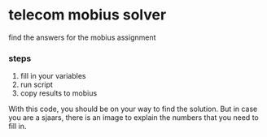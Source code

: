 # telecom mobius solver
find the answers for the mobius assignment

### steps
1. fill in your variables
2. run script
3. copy results to mobius

With this code, you should be on your way to find the solution. But in case you are a sjaars, there is an image to explain the numbers that you need to fill in.
